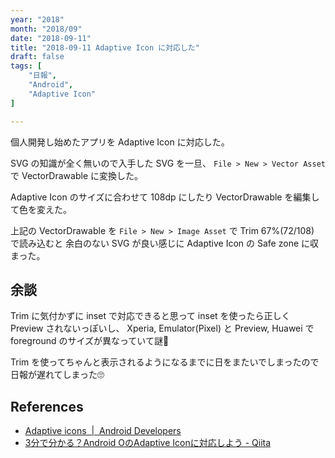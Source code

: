 ```yaml
---
year: "2018"
month: "2018/09"
date: "2018-09-11"
title: "2018-09-11 Adaptive Icon に対応した"
draft: false
tags: [
    "日報",
    "Android",
    "Adaptive Icon"
]

---
```


個人開発し始めたアプリを Adaptive Icon に対応した。

SVG の知識が全く無いので入手した SVG を一旦、 `File > New > Vector Asset` で VectorDrawable に変換した。

Adaptive Icon のサイズに合わせて 108dp にしたり VectorDrawable を編集して色を変えた。

上記の VectorDrawable を `File > New > Image Asset` で Trim 67%(72/108) で読み込むと
余白のない SVG が良い感じに Adaptive Icon の Safe zone に収まった。

## 余談
Trim に気付かずに inset で対応できると思って inset を使ったら正しく Preview されないっぽいし、
Xperia, Emulator(Pixel) と Preview, Huawei で foreground のサイズが異なっていて謎🤔

Trim を使ってちゃんと表示されるようになるまでに日をまたいでしまったので日報が遅れてしまった🙄

## References

- [Adaptive icons  \|  Android Developers](https://developer.android.com/guide/practices/ui_guidelines/icon_design_adaptive)
- [3分で分かる？Android OのAdaptive Iconに対応しよう \- Qiita](https://qiita.com/takahirom/items/696fb5ecaa230fa8f755)
